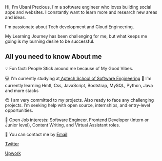 Hi, I'm Ubani Precious, 
I'm a software engineer who loves building social apps and websites.
I constantly want to learn more and research new areas and ideas.

I'm passionate about Tech development and Cloud Engineering.


My Learning Journey has been challenging for me, but what keeps me going is my burning desire to be successful.

<h2>All you need to know About me</h2>


💡 Fun fact: People Stick around me because of My Good Vibes.

💻 I'm currently studying at<a href="https://aptech-ng.com/ace/aptech-nigeria.html"> Aptech School of Software Engineering</a>
🌱 I’m currently learning 
  Hmtl,
  Css,
  JavaScript, 
  Bootstrap,
  MySQL,
  Python,
  Java and more stacks

😊 I am very committed to my projects. Also ready to face any challenging projects.
    I’m seeking help with open source, internships, and entry-level opportunities.

💼 Open Job interests: Software Engineer, Frontend Developer (Intern or Junior level), Content Writing, and Virtual Assistant roles.

📩 You can contact me by <a href="Mailto:ubanicee@gmail.com">Email</a> 

<a href="https://mobile.twitter.com/ubanicee">Twitter</a>

<a href="https://www.upwork.com/freelancers/~01988e349515b99aa9">Upwork</a>
<!---
Ubanimela/Ubanimela is a ✨ special ✨ repository because its `README.md` (this file) appears on your GitHub profile.
You can click the Preview link to take a look at your changes.
--->
